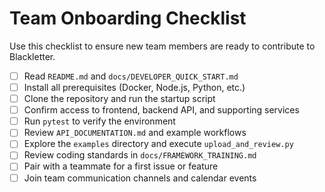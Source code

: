 # Team Onboarding Checklist

Use this checklist to ensure new team members are ready to contribute to Blackletter.

- [ ] Read `README.md` and `docs/DEVELOPER_QUICK_START.md`
- [ ] Install all prerequisites (Docker, Node.js, Python, etc.)
- [ ] Clone the repository and run the startup script
- [ ] Confirm access to frontend, backend API, and supporting services
- [ ] Run `pytest` to verify the environment
- [ ] Review `API_DOCUMENTATION.md` and example workflows
- [ ] Explore the `examples` directory and execute `upload_and_review.py`
- [ ] Review coding standards in `docs/FRAMEWORK_TRAINING.md`
- [ ] Pair with a teammate for a first issue or feature
- [ ] Join team communication channels and calendar events
